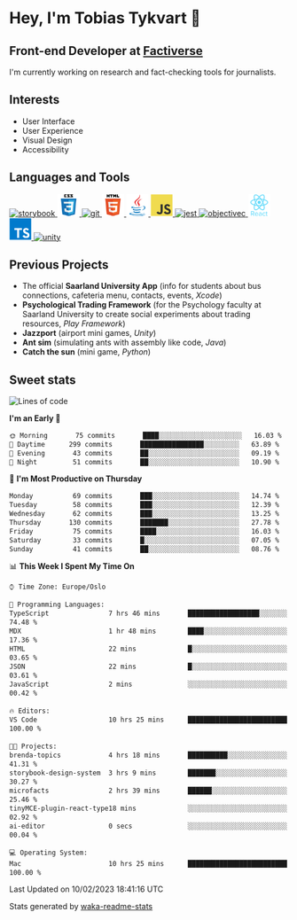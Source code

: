# Hey, I'm Tobias Tykvart 🦉

## Front-end Developer at [Factiverse](https://www.factiverse.no/)

I'm currently working on research and fact-checking tools for journalists.

## Interests

- User Interface
- User Experience
- Visual Design
- Accessibility

## Languages and Tools

<!-- https://devicon.dev/ -->
<p align="left"> <a href="https://storybook.js.org/" target="_blank" rel="noreferrer"> <img src="https://cdn.jsdelivr.net/gh/devicons/devicon/icons/storybook/storybook-original.svg" alt="storybook" width="40" height="40"/> </a> <a href="https://www.w3schools.com/css/" target="_blank" rel="noreferrer"> <img src="https://raw.githubusercontent.com/devicons/devicon/master/icons/css3/css3-original-wordmark.svg" alt="css3" width="40" height="40"/> </a> <a href="https://git-scm.com/" target="_blank" rel="noreferrer"> <img src="https://www.vectorlogo.zone/logos/git-scm/git-scm-icon.svg" alt="git" width="40" height="40"/> </a> <a href="https://www.w3.org/html/" target="_blank" rel="noreferrer"> <img src="https://raw.githubusercontent.com/devicons/devicon/master/icons/html5/html5-original-wordmark.svg" alt="html5" width="40" height="40"/> </a> <a href="https://www.java.com" target="_blank" rel="noreferrer"> <img src="https://raw.githubusercontent.com/devicons/devicon/master/icons/java/java-original.svg" alt="java" width="40" height="40"/> </a> <a href="https://developer.mozilla.org/en-US/docs/Web/JavaScript" target="_blank" rel="noreferrer"> <img src="https://raw.githubusercontent.com/devicons/devicon/master/icons/javascript/javascript-original.svg" alt="javascript" width="40" height="40"/> </a> <a href="https://jestjs.io" target="_blank" rel="noreferrer"> <img src="https://www.vectorlogo.zone/logos/jestjsio/jestjsio-icon.svg" alt="jest" width="40" height="40"/> </a> <a href="https://developer.apple.com/library/archive/documentation/Cocoa/Conceptual/ProgrammingWithObjectiveC/Introduction/Introduction.html" target="_blank" rel="noreferrer"> <img src="https://www.vectorlogo.zone/logos/apple_objectivec/apple_objectivec-icon.svg" alt="objectivec" width="40" height="40"/> </a> <a href="https://reactjs.org/" target="_blank" rel="noreferrer"> <img src="https://raw.githubusercontent.com/devicons/devicon/master/icons/react/react-original-wordmark.svg" alt="react" width="40" height="40"/> </a> <a href="https://www.typescriptlang.org/" target="_blank" rel="noreferrer"> <img src="https://raw.githubusercontent.com/devicons/devicon/master/icons/typescript/typescript-original.svg" alt="typescript" width="40" height="40"/> </a> <a href="https://unity.com/" target="_blank" rel="noreferrer"> <img src="https://www.vectorlogo.zone/logos/unity3d/unity3d-icon.svg" alt="unity" width="40" height="40"/> </a> </p>

## Previous Projects

- The official **Saarland University App** (info for students about bus connections, cafeteria menu, contacts, events, _Xcode_)
- **Psychological Trading Framework** (for the Psychology faculty at Saarland University to create social experiments about trading resources, _Play Framework_)
- **Jazzport** (airport mini games, _Unity_)
- **Ant sim** (simulating ants with assembly like code, _Java_)
- **Catch the sun** (mini game, _Python_)

## Sweet stats

<!--START_SECTION:waka-->
![Lines of code](https://img.shields.io/badge/From%20Hello%20World%20I%27ve%20Written-161%20Thousand%20lines%20of%20code-blue)

**I'm an Early 🐤** 

```text
🌞 Morning       75 commits       ████░░░░░░░░░░░░░░░░░░░░░   16.03 % 
🌆 Daytime      299 commits       ████████████████░░░░░░░░░   63.89 % 
🌃 Evening       43 commits       ██░░░░░░░░░░░░░░░░░░░░░░░   09.19 % 
🌙 Night         51 commits       ██░░░░░░░░░░░░░░░░░░░░░░░   10.90 % 

```
📅 **I'm Most Productive on Thursday** 

```text
Monday          69 commits       ███░░░░░░░░░░░░░░░░░░░░░░   14.74 % 
Tuesday         58 commits       ███░░░░░░░░░░░░░░░░░░░░░░   12.39 % 
Wednesday       62 commits       ███░░░░░░░░░░░░░░░░░░░░░░   13.25 % 
Thursday       130 commits       ███████░░░░░░░░░░░░░░░░░░   27.78 % 
Friday          75 commits       ████░░░░░░░░░░░░░░░░░░░░░   16.03 % 
Saturday        33 commits       █░░░░░░░░░░░░░░░░░░░░░░░░   07.05 % 
Sunday          41 commits       ██░░░░░░░░░░░░░░░░░░░░░░░   08.76 % 

```


📊 **This Week I Spent My Time On** 

```text
⌚︎ Time Zone: Europe/Oslo

💬 Programming Languages: 
TypeScript               7 hrs 46 mins       ██████████████████░░░░░░░   74.48 % 
MDX                      1 hr 48 mins        ████░░░░░░░░░░░░░░░░░░░░░   17.36 % 
HTML                     22 mins             █░░░░░░░░░░░░░░░░░░░░░░░░   03.65 % 
JSON                     22 mins             █░░░░░░░░░░░░░░░░░░░░░░░░   03.61 % 
JavaScript               2 mins              ░░░░░░░░░░░░░░░░░░░░░░░░░   00.42 % 

🔥 Editors: 
VS Code                  10 hrs 25 mins      █████████████████████████   100.00 % 

🐱‍💻 Projects: 
brenda-topics            4 hrs 18 mins       ██████████░░░░░░░░░░░░░░░   41.31 % 
storybook-design-system  3 hrs 9 mins        ███████░░░░░░░░░░░░░░░░░░   30.27 % 
microfacts               2 hrs 39 mins       ██████░░░░░░░░░░░░░░░░░░░   25.46 % 
tinyMCE-plugin-react-type18 mins             ░░░░░░░░░░░░░░░░░░░░░░░░░   02.92 % 
ai-editor                0 secs              ░░░░░░░░░░░░░░░░░░░░░░░░░   00.04 % 

💻 Operating System: 
Mac                      10 hrs 25 mins      █████████████████████████   100.00 % 

```


 Last Updated on 10/02/2023 18:41:16 UTC
<!--END_SECTION:waka-->

Stats generated by [waka-readme-stats](https://github.com/anmol098/waka-readme-stats)
